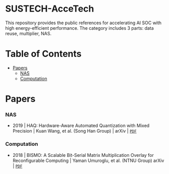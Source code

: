 # SUSTECH-AcceTech
This repository provides the public references for accelerating AI SOC with high energy-efficient performance.
The category includes 3 parts: data reuse, multiplier, NAS.


# Table of Contents
+ [Papers](#papers)
  - [NAS](#nas)
  - [Computation](#computation)

# Papers
### NAS
+ 2019 | HAQ: Hardware-Aware Automated Quantization with Mixed Precision | Kuan Wang, et al. (Song Han Group) | arXiv | [`PDF`](https://arxiv.org/pdf/1811.08886.pdf)

### Computation
+ 2018 | BISMO: A Scalable Bit-Serial Matrix Multiplication Overlay for Reconfigurable Computing | Yaman Umuroglu, et al. (NTNU Group) arXiv | [`PDF`](https://arxiv.org/pdf/1806.08862.pdf)


